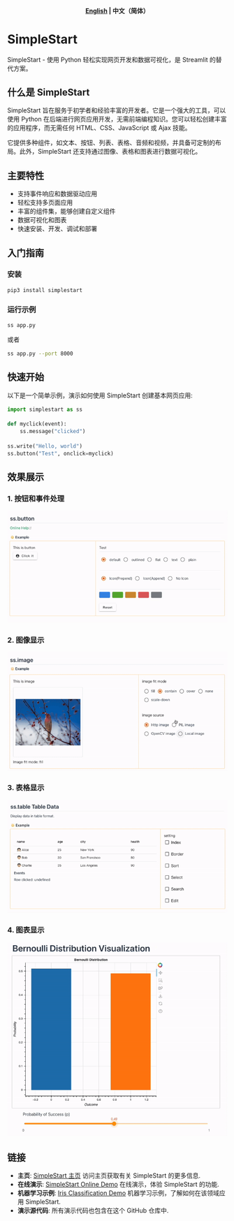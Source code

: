 <h4 align="center">
    <p>
        <a href="https://github.com/readever/simplestart/blob/main/README.md">English</a> |
        <b>中文（简体）</b>
    <p>
</h4>

# SimpleStart
SimpleStart - 使用 Python 轻松实现网页开发和数据可视化，是 Streamlit 的替代方案。

## 什么是 SimpleStart
SimpleStart 旨在服务于初学者和经验丰富的开发者。它是一个强大的工具，可以使用 Python 在后端进行网页应用开发，无需前端编程知识。您可以轻松创建丰富的应用程序，而无需任何 HTML、CSS、JavaScript 或 Ajax 技能。

它提供多种组件，如文本、按钮、列表、表格、音频和视频，并具备可定制的布局。此外，SimpleStart 还支持通过图像、表格和图表进行数据可视化。

## 主要特性

- 支持事件响应和数据驱动应用
- 轻松支持多页面应用
- 丰富的组件集，能够创建自定义组件
- 数据可视化和图表
- 快速安装、开发、调试和部署

## 入门指南

### 安装

```bash
pip3 install simplestart
```

### 运行示例
```bash
ss app.py
```
或者
```bash
ss app.py --port 8000
```

## 快速开始

以下是一个简单示例，演示如何使用 SimpleStart 创建基本网页应用:

```python
import simplestart as ss

def myclick(event):
    ss.message("clicked")

ss.write("Hello, world")
ss.button("Test", onclick=myclick)
```

## 效果展示

### 1. 按钮和事件处理
![按钮样式和事件处理](./resources/ezgif-button.gif)

### 2. 图像显示
![图像显示](./resources/ezgif-images.gif)

### 3. 表格显示
![表格显示](./resources/ezgif-1-table.gif)

### 4. 图表显示
![图表显示](./resources/Bokeh-Scatter.gif)

## 链接

- **主页**: <a href="http://www.simplestart.cc/zh" rel="nofollow" target="_blank">SimpleStart 主页</a> 访问主页获取有关 SimpleStart 的更多信息.
- **在线演示**:  <a href="http://demo.simplestart.cc/demo01" rel="nofollow" target="_blank">SimpleStart Online Demo</a> 在线演示，体验 SimpleStart 的功能.
- **机器学习示例**:  <a href="http://demo.simplestart.cc/demo02" rel="nofollow" target="_blank">Iris Classification Demo</a> 机器学习示例，了解如何在该领域应用 SimpleStart.
- **演示源代码**: 所有演示代码也包含在这个 GitHub 仓库中.

